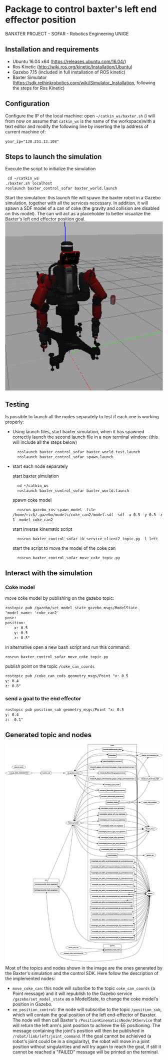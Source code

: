 # Package to control baxter's left end effector position
BANXTER PROJECT - SOFAR - Robotics Engineering UNIGE
## Installation and requirements
- Ubuntu 16.04 x64 (https://releases.ubuntu.com/16.04/)
- Ros Kinetic (http://wiki.ros.org/kinetic/Installation/Ubuntu)
- Gazebo 7.15 (included in full installation of ROS kinetic)
- Baxter Simulator (https://sdk.rethinkrobotics.com/wiki/Simulator_Installation, following the steps for Ros Kinetic)

## Configuration
Configure the IP of the local machine: open `~/catkin_ws/baxter.sh` (i will from now on assume that `catkin_ws` is the name of the workspace)with a text editor and modify the following line by inserting the Ip address of current machine of:

    your_ip="130.251.13.108"

## Steps to launch the simulation
Execute the script to initialize the simulation

     cd ~/catkin_ws
    ./baxter.sh localhost
    roslaunch baxter_control_sofar baxter_world.launch 

Start the simulation: this launch file will spawn the baxter robot in a Gazebo simulation, together with all the services necessary. In addition, it will spawn a SDF model of a can of coke (the gravity and collision are disabled on this model). The can will act as a placeholder to better visualize the Baxter's left end effector position goal.
<img src="pictures/after_spawn.png" width="800">

    

## Testing
Is possible to launch all the nodes separately to test if each one is working properly:
- Using launch files, start baxter simulation, when it has spawned correctly launch the second launch file in a new terminal window: (this will include all the steps below)

        roslaunch baxter_control_sofar baxter_world_test.launch
        roslaunch baxter_control_sofar spawn.launch 

- start each node separately

    start baxter simulation

        cd ~/catkin_ws
        roslaunch baxter_control_sofar baxter_world.launch

    spawn coke model

        rosrun gazebo_ros spawn_model -file /home/rick/.gazebo/models/coke_can2/model.sdf -sdf -x 0.5 -y 0.5 -z 1 -model coke_can2

    start inverse kinematic script

        rosrun baxter_control_sofar ik_service_client2_topic.py -l left
    
    start the script to move the model of the coke can

        rosrun baxter_control_sofar move_coke_topic.py




## Interact with the simulation

### Coke model
move coke model by publishing on the gazebo topic:

    rostopic pub /gazebo/set_model_state gazebo_msgs/ModelState "model_name: 'coke_can2'
    pose:
    position:
        x: 0.5
        y: 0.5
        z: 0.5" 

in alternative open a new bash script and run this command:

    rosrun baxter_control_sofar move_coke_topic.py

publish point on the topic  `/coke_can_coords`

    rostopic pub /coke_can_cods geometry_msgs/Point "x: 0.5
    y: 0.4
    z: 0.8" 


### send a goal to the end effector

    rostopic pub position_sub geometry_msgs/Point "x: 0.5
    y: 0.4
    z: -0.1" 

## Generated topic and nodes
<img src="pictures/rosgraph.png" width="800">
Most of the topics and nodes shown in the image are the ones generated by the Baxter's simulation and the control SDK.
Here follow the description of the implemented nodes:
    
  - `move_coke_can`: this node will subsribe to the topic `coke_can_coords` (a Point message) and it will republish to the Gazebo service `/gazebo/set_model_state` as a ModelState, to change the coke model's position in Gazebo.
  - `ee_position_control`: the node will subscribe to the topic `/position_sub`, which will contain the goal position of the left end-effector of Baxster. The node will then call Baxter's `/PositionKinematicsNode/IKService` that will return the left arm's joint position to achieve the EE positioning. The message containing the joint's position will then be published in `/robot/limb/left/joint_command`. If the goal cannot be achieived (a robot's joint could be in a singularity), the robot will move in a joint position without singularities and will try again to reach the goal, if still it cannot be reached a "FAILED" message will be printed on the terminal.
  